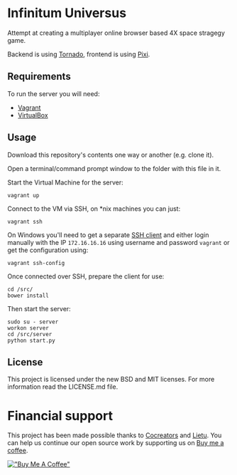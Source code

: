 Infinitum Universus
===================

Attempt at creating a multiplayer online browser based 4X space stragegy game.

Backend is using [Tornado](http://www.tornadoweb.org/), frontend is using
[Pixi](http://www.pixijs.com/).


Requirements
------------

To run the server you will need:
 * [Vagrant](https://www.vagrantup.com/downloads.html)
 * [VirtualBox](https://www.virtualbox.org/wiki/Downloads)


Usage
-----

Download this repository's contents one way or another (e.g. clone it).

Open a terminal/command prompt window to the folder with this file in it.

Start the Virtual Machine for the server:
```
vagrant up
```

Connect to the VM via SSH, on *nix machines you can just:
```
vagrant ssh
```

On Windows you'll need to get a separate [SSH client](http://www.9bis.net/kitty/) and either login manually with the IP `172.16.16.16` using username and password `vagrant` or get the configuration using:
```
vagrant ssh-config
```

Once connected over SSH, prepare the client for use:
```
cd /src/
bower install
```

Then start the server:
```
sudo su - server
workon server
cd /src/server
python start.py
```


License
-------

This project is licensed under the new BSD and MIT licenses. For more information read the LICENSE.md file.


Financial support
=================

This project has been made possible thanks to [Cocreators](https://cocreators.ee) and [Lietu](https://lietu.net). You can help us continue our open source work by supporting us on [Buy me a coffee](https://www.buymeacoffee.com/cocreators).

[!["Buy Me A Coffee"](https://www.buymeacoffee.com/assets/img/custom_images/orange_img.png)](https://www.buymeacoffee.com/cocreators)

